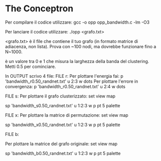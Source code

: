 # The Conceptron

Per compilare il codice utilizzare:
gcc -o opp opp_bandwidth.c -lm -O3

Per lanciare il codice utilizzare:
./opp <grafo.txt> <float p>

<grafo.txt> è il file che contiene il tuo grafo (in formato matrice di adiacenza, non lista). Prova con ~100 nodi, ma dovrebbe funzionare fino a N~1000. 
 
<float p> è un valore tra 0 e 1 che misura la larghezza della banda del clustering. Metti 0.5 per cominciare. 

In OUTPUT scrivo 4 file:
FILE r:
Per plottare l'energia fai: p 'bandwidth_r0.50_randnet.txt' u 2:3 w dots 
Per plottare l'errore in convergenza: p 'bandwidth_r0.50_randnet.txt' u 2:4 w dots

FILE s:
Per plottare il grafo clusterizzato: 
set view map

sp 'bandwidth_s0.50_randnet.txt' u 1:2:3 w p pt 5 palette


FILE x:
Per plottare la matrice di permutazione:
set view map

sp 'bandwidth_x0.50_randnet.txt' u 1:2:3 w p pt 5 palette



FILE b:

Per plottare la matrice del grafo originale:
set view map

sp 'bandwidth_b0.50_randnet.txt' u 1:2:3 w p pt 5 palette
